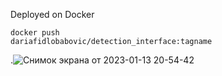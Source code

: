<text>Deployed on Docker</text>

<code>docker push dariafidlobabovic/detection_interface:tagname</code>

.![Снимок экрана от 2023-01-13 20-54-42](https://user-images.githubusercontent.com/78375175/212142854-ba5fc545-c8b5-48fa-b485-13b2d9a8e88f.png)

